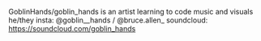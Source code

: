 GoblinHands/goblin_hands is an artist learning to code music and visuals
he/they
insta: 
@goblin__hands / @bruce.allen_
soundcloud:
https://soundcloud.com/goblin_hands

